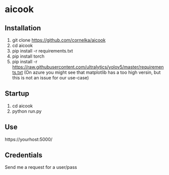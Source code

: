 # aicook

## Installation

1. git clone https://github.com/cornelka/aicook
2. cd aicook
3. pip install -r requirements.txt
4. pip install torch 
5. pip install -r https://raw.githubusercontent.com/ultralytics/yolov5/master/requirements.txt
(On azure you might see that matplotlib has a too high versin, but this is not an issue for our use-case)


## Startup
1. cd aicook
2. python run.py


## Use
https://yourhost:5000/

## Credentials
Send me a request for a user/pass
